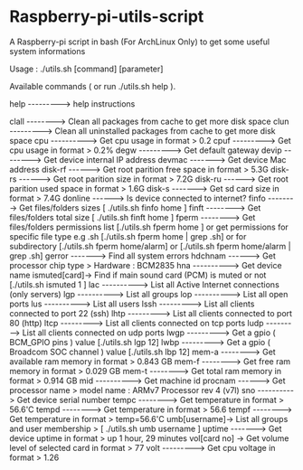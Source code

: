 # Raspberry-pi-utils-script
A Raspberry-pi script in bash (For ArchLinux Only) to get some useful system informations

Usage : ./utils.sh [command] [parameter]

Available commands ( or run ./utils.sh help ).

help ---------> help instructions

clall --------> Clean all packages from cache to get more disk space
clun ---------> Clean all uninstalled packages from cache to get more disk space
cpu ----------> Get cpu usage in format > 0.2
cpuf ---------> Get cpu usage in format > 0.2%
degw ---------> Get default gateway
devip --------> Get device internal IP address
devmac -------> Get device Mac address
disk-rf ------> Get root parition free space in format > 5.3G
disk-rs ------> Get root parition size in format > 7.2G
disk-ru ------> Get root parition used space in format > 1.6G
disk-s -------> Get sd card size in format > 7.4G
donline ------> Is device connected to internet?
finfo --------> Get files/folders sizes [ ./utils.sh finfo home ]
finft --------> Get files/folders total size [ ./utils.sh finft home ]
fperm --------> Get files/folders permissions list [./utils.sh fperm home ]
                or get permissions for specific file type e.g .sh [./utils.sh fperm home | grep .sh]
                or for subdirectory [./utils.sh fperm home/alarm] or [./utils.sh fperm home/alarm | grep .sh]
gerror -------> Find all system errors
hdchnam ------> Get processor chip type > Hardware : BCM2835
hna ----------> Get device name
ismuted[card]-> Find if main sound card (PCM) is muted or not [./utils.sh ismuted 1 ]
lac ----------> List all Active Internet connections (only servers)
lgp ----------> List all groups
lop ----------> List all open ports
lus ----------> List all users
lssh ---------> List all clients connected to port 22 (ssh)
lhtp ---------> List all clients connected to port 80 (http)
ltcp ---------> List all clients connected on tcp ports
ludp ---------> List all clients connected on udp ports
lwgp ---------> Get a gpio ( BCM_GPIO pins ) value [./utils.sh lgp 12]
lwbp ---------> Get a gpio ( Broadcom SOC channel ) value [./utils.sh lbp 12]
mem-a --------> Get available ram memory in format > 0.843 GB
mem-f --------> Get free ram memory in format > 0.029 GB
mem-t --------> Get total ram memory in format > 0.914 GB
mid ----------> Get machine id
procnam ------> Get processor name > model name : ARMv7 Processor rev 4 (v7l)
sno ----------> Get device serial number
tempc --------> Get temperature in format > 56.6'C
tempd --------> Get temperature in format > 56.6
tempf --------> Get temperature in format > temp=56.6'C
umb[username]-> List all groups and user membership > [ ./utils.sh umb username ]
uptime -------> Get device uptime in format > up 1 hour, 29 minutes
vol[card no] -> Get volume level of selected card in format > 77
volt ---------> Get cpu voltage in format > 1.26
